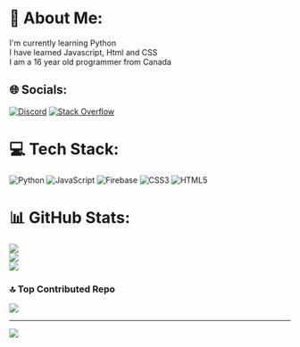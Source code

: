 # 💫 About Me:
I'm currently learning Python<br>I have learned Javascript, Html and CSS<br>I am a 16 year old programmer from Canada


## 🌐 Socials:
[![Discord](https://img.shields.io/badge/Discord-%237289DA.svg?logo=discord&logoColor=white)](https://discord.gg/vanya7229) [![Stack Overflow](https://img.shields.io/badge/-Stackoverflow-FE7A16?logo=stack-overflow&logoColor=white)](https://stackoverflow.com/users/22243554) 

# 💻 Tech Stack:
![Python](https://img.shields.io/badge/python-3670A0?style=for-the-badge&logo=python&logoColor=ffdd54) ![JavaScript](https://img.shields.io/badge/javascript-%23323330.svg?style=for-the-badge&logo=javascript&logoColor=%23F7DF1E) ![Firebase](https://img.shields.io/badge/firebase-%23039BE5.svg?style=for-the-badge&logo=firebase) ![CSS3](https://img.shields.io/badge/css3-%231572B6.svg?style=for-the-badge&logo=css3&logoColor=white) ![HTML5](https://img.shields.io/badge/html5-%23E34F26.svg?style=for-the-badge&logo=html5&logoColor=white)
# 📊 GitHub Stats:
![](https://github-readme-stats.vercel.app/api?username=4rus&theme=radical&hide_border=false&include_all_commits=true&count_private=false)<br/>
![](https://github-readme-streak-stats.herokuapp.com/?user=4rus&theme=radical&hide_border=false)<br/>
![](https://github-readme-stats.vercel.app/api/top-langs/?username=4rus&theme=radical&hide_border=false&include_all_commits=true&count_private=false&layout=compact)

### 🔝 Top Contributed Repo
![](https://github-contributor-stats.vercel.app/api?username=4rus&limit=5&theme=radical&combine_all_yearly_contributions=true)

---
[![](https://visitcount.itsvg.in/api?id=4rus&icon=0&color=0)](https://visitcount.itsvg.in)

<!-- Proudly created with GPRM ( https://gprm.itsvg.in ) -->
